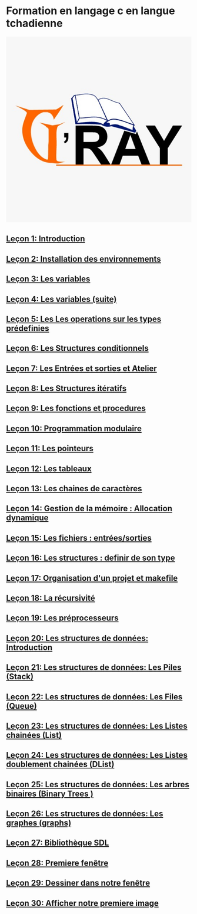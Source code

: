 # Formation en langage c en langue tchadienne

![](images/gray.jpeg)

## [Leçon 1: Introduction](docs/lecon1.md)

## [Leçon 2: Installation des environnements](docs/lecon2.md)

## [Leçon 3: Les variables](docs/lecon3.md)

## [Leçon 4: Les variables  (suite)](docs/lecon4.md)

## [Leçon 5: Les Les operations sur les types prédefinies](docs/lecon5.md)

## [Leçon 6: Les Structures conditionnels](docs/lecon6.md)

## [Leçon 7: Les Entrées et sorties et Atelier](docs/lecon7.md)

## [Leçon 8: Les Structures itératifs](docs/lecon8.md)

## [Leçon 9: Les fonctions et procedures](docs/lecon9.md)

## [Leçon 10: Programmation modulaire](docs/lecon10.md)

## [Leçon 11: Les pointeurs](docs/lecon11.md)

## [Leçon 12: Les tableaux](docs/lecon12.md)

## [Leçon 13: Les chaines de caractères](docs/lecon13.md)

## [Leçon 14: Gestion de la mémoire : Allocation dynamique](docs/lecon14.md)

## [Leçon 15: Les fichiers : entrées/sorties](docs/lecon15.md)

## [Leçon 16: Les structures : definir de son type](docs/lecon16.md)

## [Leçon 17: Organisation d'un projet et makefile](docs/lecon17.md)

## [Leçon 18: La récursivité](docs/lecon18.md)

## [Leçon 19: Les préprocesseurs](docs/lecon19.md)

## [Leçon 20: Les structures de données: Introduction](docs/lecon20.md)

## [Leçon 21: Les structures de données: Les Piles (Stack)](docs/lecon21.md)

## [Leçon 22: Les structures de données: Les Files (Queue)](docs/lecon22.md)

## [Leçon 23: Les structures de données: Les Listes chainées (List)](docs/lecon23.md)

## [Leçon 24: Les structures de données: Les Listes doublement chainées (DList)](docs/lecon24.md)

## [Leçon 25: Les structures de données: Les arbres binaires (Binary Trees )](docs/lecon25.md)

## [Leçon 26: Les structures de données: Les graphes (graphs)](docs/lecon26.md)

## [Leçon 27: Bibliothèque SDL](docs/lecon27.md)

## [Leçon 28: Premiere fenêtre](docs/lecon28.md)

## [Leçon 29: Dessiner dans notre fenêtre](docs/lecon29.md)

## [Leçon 30: Afficher notre premiere image](docs/lecon30.md)
